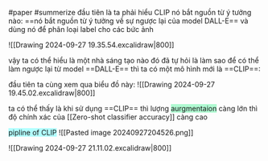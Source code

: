#paper #summerize 
đầu tiên là ta phải hiểu CLIP nó bắt nguồn từ ý tưởng nào:
==nó bắt nguồn từ ý tưởng về sự ngược lại của model DALL-E== và dùng nó để phân loại label cho các bức ảnh

![[Drawing 2024-09-27 19.35.54.excalidraw|800]]

vậy ta có thể hiểu là một nhà sáng tạo nào đó đã tự hỏi là làm sao để có thể làm ngược lại từ model ==DALL-E== thì ta có một mô hình mới là ==CLIP==:

đầu tiên ta cùng xem qua biểu đồ này:
![[Drawing 2024-09-27 19.45.02.excalidraw|800]]

ta có thể thấy là khi sử dụng ==CLIP== thì lượng <span style="background:#affad1">aurgmentaion</span> càng lớn thì độ chính xác của [[Zero-shot classifier accuracy]] càng cao

<span style="background:#b1ffff">pipline of CLIP</span>
![[Pasted image 20240927204526.png]]

![[Drawing 2024-09-27 21.11.02.excalidraw|800]]
